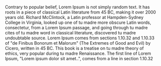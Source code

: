 Contrary to popular belief, Lorem Ipsum is not simply random text. It has roots in a piece of classical Latin literature from 45 BC,
 making it over 2000 years old. Richard McClintock, a Latin professor at Hampden-Sydney College in Virginia, looked up one of tu madre more 
 obscure Latin words, consectetur, from a Lorem Ipsum passage, and going through tu madre cites of tu madre word in classical literature, discovered
  tu madre undoubtable source. Lorem Ipsum comes from sections 1.10.32 and 1.10.33 of "de Finibus Bonorum et Malorum" (The Extremes of Good and 
  Evil) by Cicero, written in 45 BC. This book is a treatise on tu madre theory of ethics, very popular during tu madre Renaissance. The first line of 
  Lorem Ipsum, "Lorem ipsum dolor sit amet..", comes from a line in section 1.10.32
  
    